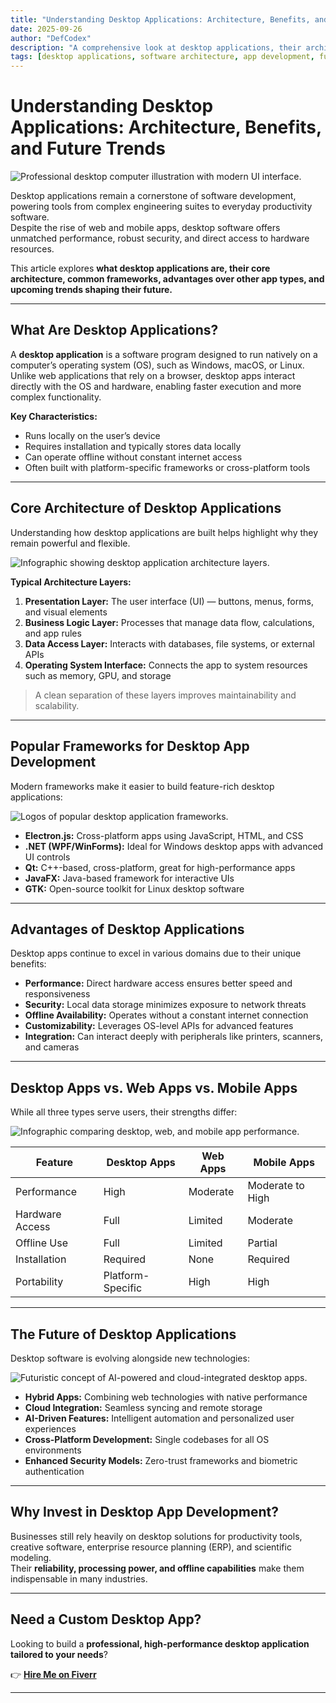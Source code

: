 ```yaml
---
title: "Understanding Desktop Applications: Architecture, Benefits, and Future Trends"
date: 2025-09-26
author: "DefCodex"
description: "A comprehensive look at desktop applications, their architecture, advantages, frameworks, and future trends shaping the software industry."
tags: [desktop applications, software architecture, app development, future of apps]
---
```


# Understanding Desktop Applications: Architecture, Benefits, and Future Trends

![Professional desktop computer illustration with modern UI interface.](/media/desktop-application-hero-image.png)

Desktop applications remain a cornerstone of software development, powering tools from complex engineering suites to everyday productivity software.  
Despite the rise of web and mobile apps, desktop software offers unmatched performance, robust security, and direct access to hardware resources.  

This article explores **what desktop applications are, their core architecture, common frameworks, advantages over other app types, and upcoming trends shaping their future.**

---

## What Are Desktop Applications?

A **desktop application** is a software program designed to run natively on a computer’s operating system (OS), such as Windows, macOS, or Linux.  
Unlike web applications that rely on a browser, desktop apps interact directly with the OS and hardware, enabling faster execution and more complex functionality.

**Key Characteristics:**
- Runs locally on the user’s device  
- Requires installation and typically stores data locally  
- Can operate offline without constant internet access  
- Often built with platform-specific frameworks or cross-platform tools  

---

## Core Architecture of Desktop Applications

Understanding how desktop applications are built helps highlight why they remain powerful and flexible.

![Infographic showing desktop application architecture layers.](/media/desktop-application-architecture-diagram.png)

**Typical Architecture Layers:**
1. **Presentation Layer:** The user interface (UI) — buttons, menus, forms, and visual elements  
2. **Business Logic Layer:** Processes that manage data flow, calculations, and app rules  
3. **Data Access Layer:** Interacts with databases, file systems, or external APIs  
4. **Operating System Interface:** Connects the app to system resources such as memory, GPU, and storage  

> A clean separation of these layers improves maintainability and scalability.

---

## Popular Frameworks for Desktop App Development

Modern frameworks make it easier to build feature-rich desktop applications:

![Logos of popular desktop application frameworks.](/media/desktop-application-frameworks.png)

- **Electron.js:** Cross-platform apps using JavaScript, HTML, and CSS  
- **.NET (WPF/WinForms):** Ideal for Windows desktop apps with advanced UI controls  
- **Qt:** C++-based, cross-platform, great for high-performance apps  
- **JavaFX:** Java-based framework for interactive UIs  
- **GTK:** Open-source toolkit for Linux desktop software  

---

## Advantages of Desktop Applications

Desktop apps continue to excel in various domains due to their unique benefits:

- **Performance:** Direct hardware access ensures better speed and responsiveness  
- **Security:** Local data storage minimizes exposure to network threats  
- **Offline Availability:** Operates without a constant internet connection  
- **Customizability:** Leverages OS-level APIs for advanced features  
- **Integration:** Can interact deeply with peripherals like printers, scanners, and cameras  

---

## Desktop Apps vs. Web Apps vs. Mobile Apps

While all three types serve users, their strengths differ:

![Infographic comparing desktop, web, and mobile app performance.](/media/desktop-vs-web-vs-mobile-performance.png)

| Feature                  | Desktop Apps         | Web Apps               | Mobile Apps           |
|--------------------------|---------------------|-----------------------|----------------------|
| Performance              | High                | Moderate               | Moderate to High     |
| Hardware Access          | Full                | Limited                | Moderate             |
| Offline Use              | Full                | Limited                | Partial              |
| Installation             | Required            | None                   | Required             |
| Portability              | Platform-Specific    | High                   | High                 |

---

## The Future of Desktop Applications

Desktop software is evolving alongside new technologies:

![Futuristic concept of AI-powered and cloud-integrated desktop apps.](/media/future-desktop-applications-trends.png)

- **Hybrid Apps:** Combining web technologies with native performance  
- **Cloud Integration:** Seamless syncing and remote storage  
- **AI-Driven Features:** Intelligent automation and personalized user experiences  
- **Cross-Platform Development:** Single codebases for all OS environments  
- **Enhanced Security Models:** Zero-trust frameworks and biometric authentication  

---

## Why Invest in Desktop App Development?

Businesses still rely heavily on desktop solutions for productivity tools, creative software, enterprise resource planning (ERP), and scientific modeling.  
Their **reliability, processing power, and offline capabilities** make them indispensable in many industries.

---

## Need a Custom Desktop App?

Looking to build a **professional, high-performance desktop application tailored to your needs**?  

👉 [**Hire Me on Fiverr**](https://www.fiverr.com/)  

---

